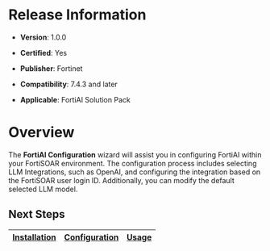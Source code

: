 # Release Information

- **Version**: 1.0.0

- **Certified**: Yes

- **Publisher**: Fortinet  

- **Compatibility**: 7.4.3 and later

- **Applicable**: FortiAI Solution Pack

# Overview

The **FortiAI Configuration** wizard will assist you in configuring FortiAI within your FortiSOAR environment. The configuration process includes selecting LLM Integrations, such as OpenAI, and configuring the integration based on the FortiSOAR user login ID. Additionally, you can modify the default selected LLM model.


## Next Steps

| [Installation](./docs/setup.md#installation) | [Configuration](./docs/setup.md#configuration) | [Usage](./docs/usage.md) |
|----------------------------------------------|------------------------------------------------|--------------------------|